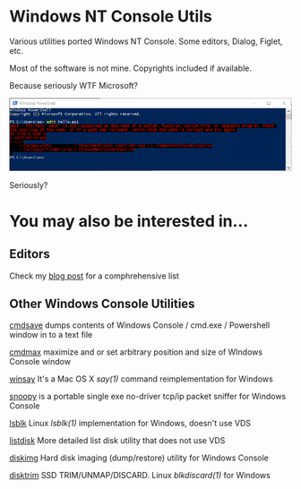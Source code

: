 # Windows NT Console Utils

Various utilities ported Windows NT Console. 
Some editors, Dialog, Figlet, etc.


Most of the software is not mine. 
Copyrights included if available.

Because seriously WTF Microsoft?

![Screenshot](edit.png)

Seriously?

# You may also be interested in...

## Editors

Check my [blog post](https://virtuallyfun.com/wordpress/2018/02/15/wanted-console-text-editor-for-windows/) for a comphrehensive list 

## Other Windows Console Utilities

[cmdsave](https://github.com/tenox7/cmdsave) dumps contents of Windows Console / cmd.exe / Powershell window in to a text file

[cmdmax](https://github.com/tenox7/cmdmax) maximize and or set arbitrary position and size of WIndows Console window

[winsay](https://github.com/tenox7/winsay) It's a Mac OS X *say(1)* command reimplementation for Windows

[snoopy](https://github.com/tenox7/snoopy) is a portable single exe no-driver tcp/ip packet sniffer for Windows Console

[lsblk](https://github.com/tenox7/lsblk) Linux *lsblk(1)* implementation for Windows, doesn't use VDS

[listdisk](https://github.com/tenox7/listdisk) More detailed list disk utility that does not use VDS

[diskimg](https://github.com/tenox7/diskimg) Hard disk imaging (dump/restore) utility for Windows Console

[disktrim](https://github.com/tenox7/diskimg) SSD TRIM/UNMAP/DISCARD. Linux *blkdiscard(1)* for Windows



